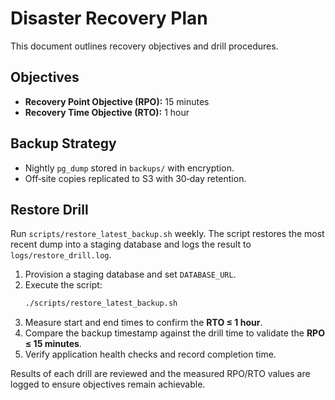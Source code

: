 # Disaster Recovery Plan

This document outlines recovery objectives and drill procedures.

## Objectives
- **Recovery Point Objective (RPO):** 15 minutes
- **Recovery Time Objective (RTO):** 1 hour

## Backup Strategy
- Nightly `pg_dump` stored in `backups/` with encryption.
- Off‑site copies replicated to S3 with 30‑day retention.

## Restore Drill
Run `scripts/restore_latest_backup.sh` weekly. The script restores the most
recent dump into a staging database and logs the result to `logs/restore_drill.log`.

1. Provision a staging database and set `DATABASE_URL`.
2. Execute the script:
   ```bash
   ./scripts/restore_latest_backup.sh
   ```
3. Measure start and end times to confirm the **RTO ≤ 1 hour**.
4. Compare the backup timestamp against the drill time to validate the
   **RPO ≤ 15 minutes**.
5. Verify application health checks and record completion time.

Results of each drill are reviewed and the measured RPO/RTO values are logged
to ensure objectives remain achievable.
